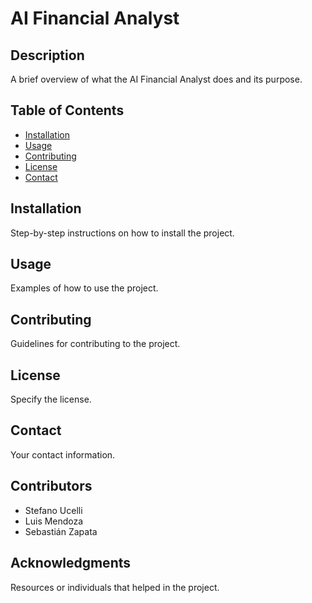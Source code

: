 # AI Financial Analyst

## Description
A brief overview of what the AI Financial Analyst does and its purpose.

## Table of Contents
- [Installation](#installation)
- [Usage](#usage)
- [Contributing](#contributing)
- [License](#license)
- [Contact](#contact)

## Installation
Step-by-step instructions on how to install the project.

## Usage
Examples of how to use the project.

## Contributing
Guidelines for contributing to the project.

## License
Specify the license.

## Contact
Your contact information.

## Contributors
- Stefano Ucelli
- Luis Mendoza
- Sebastián Zapata

## Acknowledgments
Resources or individuals that helped in the project.